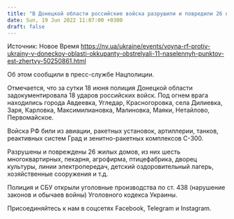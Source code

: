 ```yaml
---
title: "В Донецкой области российские войска разрушили и повредили 26 жилых домов, есть погибшие и раненые"
date: Sun, 19 Jun 2022 11:07:00 +0300
draft: false
---
```

Источник: Новое Время https://nv.ua/ukraine/events/voyna-rf-protiv-ukrainy-v-doneckoy-oblasti-okkupanty-obstrelyali-11-naselennyh-punktov-est-zhertvy-50250861.html


Об этом сообщили в пресс-службе Нацполиции.

 Отмечается, что за сутки 18 июня полиция Донецкой области задокументировала 18 ударов российских войск. Под огнем врага находились города Авдеевка, Угледар, Красногоровка, села Дилиевка, Заря, Карловка, Максимилиановка, Малиновка, Маяки, Нетайлово, Первомайское.

 Войска РФ били из авиации, ракетных установок, артиллерии, танков, реактивных систем Град и зенитно-ракетных комплексов С-300.

Разрушены и повреждены 26 жилых домов, из них шесть многоквартирных, пекарня, агрофирма, птицефабрика, дворец культуры, линии электропередач, детский оздоровительный лагерь, хозяйственные сооружения и т.д.

Полиция и СБУ открыли уголовные производства по ст. 438 (нарушение законов и обычаев войны) Уголовного кодекса Украины.

Присоединяйтесь к нам в соцсетях Facebook, Telegram и Instagram.
